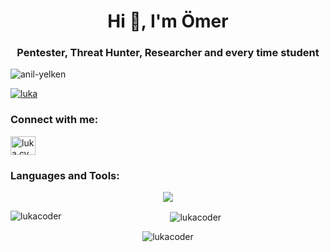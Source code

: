 <center>
<h1 align="center">Hi 👋, I'm Ömer</h1>
<h3 align="center">Pentester, Threat Hunter, Researcher and every time student</h3>
<p align="left"> <img src="https://komarev.com/ghpvc/?username=lukacoder&label=Profile%20views&color=0e75b6&style=flat" alt="anil-yelken" /> </p>
<p align="left"> <a href="https://instagram.com/luka.cybersec" target="blank"><img src="https://img.shields.io/badge/Connected%20me-E4405F?style=for-the-badge&logo=instagram&logoColor=white" alt="luka" /></a> </p>
<h3 align="left">Connect with me:</h3>
<p align="left">
<a href="https://instagram.com/omwrfxruk" target="blank"><img align="center" src="https://raw.githubusercontent.com/rahuldkjain/github-profile-readme-generator/master/src/images/icons/Social/instagram.svg" alt="luka.cybersec" height="30" width="40" /></a>
</p>
<h3 align="left">Languages and Tools:</h3>
<p align="center">
  <a href="https://skillicons.dev">
    <img src="https://skillicons.dev/icons?i=git,c,cs,cpp,css,git,go,html,js,py,wordpress,linux" />
  </a>
</p>
<p><img align="left" src="https://github-readme-stats.vercel.app/api/top-langs?username=lukacoder&show_icons=true&locale=en&layout=compact" alt="lukacoder" /></p>
<p>&nbsp;<img align="center" src="https://github-readme-stats.vercel.app/api/top-langs/?username=lukacoder" alt="lukacoder" /></p>
<p><img align="center" src="https://github-readme-streak-stats.herokuapp.com/?user=lukacoder&" alt="lukacoder" /></p>
